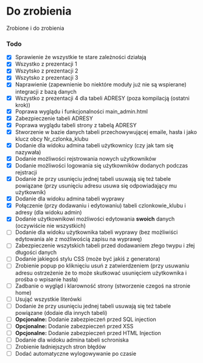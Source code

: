 # Do zrobienia

Zrobione i do zrobienia

### Todo

- [x] Sprawienie że wszystkie te stare zależności działają
- [x] Wszystko z prezentacji 1
- [x] Wszytsko z prezentacji 2
- [x] Wszytsko z prezentacji 3
- [x] Naprawienie (zapewnienie bo niektóre moduły już nie są wspierane) integracji z bazą danych
- [x] Wszystko z prezentacji 4 dla tabeli ADRESY (poza kompilacją (ostatni krok))
- [x] Poprawa wyglądu i funkcjonalności main_admin.html
- [x] Zabezpieczenie tabeli ADRESY
- [x] Poprawa wyglądu tabeli strony z tabelą ADRESY
- [x] Stworzenie w bazie danych tabeli przechowywującej emaile, hasła i jako klucz obcy Nr_czlonka_klubu
- [x] Dodanie dla widoku admina tabeli użytkownicy (czy jak tam się nazywała)
- [x] Dodanie możliwości rejstrowania nowych użytkowników
- [x] Dodanie możliwości logowania się użytkowników dodanych podczas rejstracji
- [x] Dodanie że przy usunięciu jednej tabeli usuwają się też tabele powiązane (przy usunięciu adresu usuwa się odpowiadający mu użytkownik)
- [x] Dodanie dla widoku admina tabeli wyprawy
- [x] Połączenie (przy dodawaniu i edytowaniu) tabeli czlonkowie_klubu i adresy (dla widoku admin)
- [x] Dodanie użytkownikowi możliwości edytowania **swoich** danych (oczywiście nie wszystkich)
- [ ] Dodanie dla widoku użytkownika tabeli wyprawy (bez możliwiści edytowania ale z możliwością zapisu na wyprawę)
- [ ] Zabezpieczenie wszytskich tabeli przed dodawaniem złego twypu i złej długości danych
- [ ] Dodanie jakiegoś stylu CSS (może być jakiś z generatora)
- [ ] Zrobienie popup po kliknięciu usuń z zatwierdzeniem (przy usuwaniu adresu ostrzeżenie że to może skutkować usunięciem użytkownika i prośba o wpisanie hasła)
- [ ] Zadbanie o wygląd i klarowność strony (stworzenie czegoś na stronie home)
- [ ] Usująć wszystkie literówki
- [ ] Dodanie że przy usunięciu jednej tabeli usuwają się też tabele powiązane (dodaie dla innych tabeli)
- [ ] **Opcjonalne:** Dodanie zabezpieczeń przed SQL injection
- [ ] **Opcjonalne:** Dodanie zabezpieczeń przed XSS
- [ ] **Opcjonalne:** Dodanie zabezpieczeń przed HTML Injection 
- [ ] Dodanie dla widoku admina tabeli schroniska
- [ ] Zrobienie ładniejszych stron błędów
- [ ] Dodać automatyczne wylogowywanie po czasie